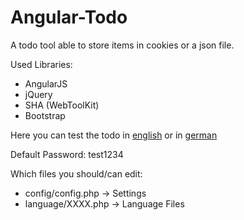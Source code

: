 Angular-Todo
============

A todo tool able to store items in cookies or a json file. 

Used Libraries:
- AngularJS
- jQuery
- SHA (WebToolKit)
- Bootstrap
 
Here you can test the todo in [english](http://github.damon.ch/angular-todo/en/) or  in [german](http://github.damon.ch/angular-todo/de/)


Default Password: test1234

Which files you should/can edit:
- config/config.php -> Settings
- language/XXXX.php -> Language Files
